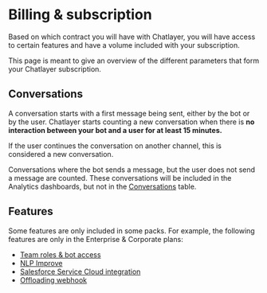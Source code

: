 # Billing & subscription

Based on which contract you will have with Chatlayer, you will have access to certain features and have a volume included with your subscription.

This page is meant to give an overview of the different parameters that form your Chatlayer subscription.

## Conversations

A conversation starts with a first message being sent, either by the bot or by the user. Chatlayer starts counting a new conversation when there is **no interaction between your bot and a user for at least 15 minutes.**

If the user continues the conversation on another channel, this is considered a new conversation.

Conversations where the bot sends a message, but the user does not send a message are counted. These conversations will be included in the Analytics dashboards, but not in the [Conversations](../bot-answers/user-messages.md) table.

## Features

Some features are only included in some packs. For example, the following features are only in the Enterprise & Corporate plans:

* [Team roles & bot access](../organization-management/user-management.md)
* [NLP Improve](../understanding-users/natural-language-processing-nlp/nlp-dashboard-and-nlp-improve.md)
* [Salesforce Service Cloud integration](../integrations/human-offloading-live-chat/salesforce-service-cloud.md)
* [Offloading webhook](../integrations/human-offloading-live-chat/offloading-webhook.md)


